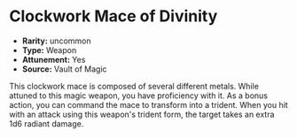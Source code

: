 
# Clockwork Mace of Divinity

* **Rarity:** uncommon
* **Type:** Weapon
* **Attunement:** Yes
* **Source:** Vault of Magic


This clockwork mace is composed of several different metals. While attuned to this magic weapon, you have proficiency with it. As a bonus action, you can command the mace to transform into a trident. When you hit with an attack using this weapon's trident form, the target takes an extra 1d6 radiant damage.

